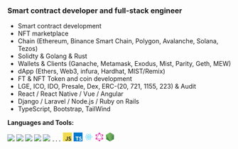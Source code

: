 ### Smart contract developer and full-stack engineer

- Smart contract development
- NFT marketplace
- Chain (Ethereum, Binance Smart Chain, Polygon, Avalanche, Solana, Tezos)
- Solidty & Golang & Rust
- Wallets & Clients (Ganache, Metamask, Exodus, Mist, Parity, Geth, MEW)
- dApp (Ethers, Web3, infura, Hardhat, MIST/Remix)
- FT & NFT Token and coin development
- LGE, ICO, IDO, Presale, Dex, ERC-(20, 721, 1155, 223) & Audit
- React / React Native / Vue / Angular
- Django / Laravel / Node.js / Ruby on Rails
- TypeScript, Bootstrap, TailWind

**Languages and Tools:**

<code><img height="20" src="https://user-images.githubusercontent.com/74809639/132494407-50222b2c-c90b-4a3c-93c1-0c984a61088f.png"></code>
<code><img height="20" src="https://user-images.githubusercontent.com/74809639/132494428-245bd0a8-9fdf-4a23-9b06-ce3592a89d42.png"></code>
<code><img height="20" src="https://user-images.githubusercontent.com/74809639/132494453-5d94c991-bbc6-491c-a332-2f7d224a5a5a.png"></code>
<code><img height="20" src="https://user-images.githubusercontent.com/74809639/132494476-888deae2-ec85-4da9-8622-da1f25dd9c3c.png"></code>
<code><img height="20" src="https://user-images.githubusercontent.com/74809639/132494494-8c866d35-1d92-4458-a179-6aa1ec0e916d.png"></code>
<code>...</code>
<code><img height="20" src="https://raw.githubusercontent.com/github/explore/80688e429a7d4ef2fca1e82350fe8e3517d3494d/topics/javascript/javascript.png"></code>
<code><img height="20" src="https://raw.githubusercontent.com/github/explore/80688e429a7d4ef2fca1e82350fe8e3517d3494d/topics/typescript/typescript.png"></code>
<code><img height="20" src="https://raw.githubusercontent.com/github/explore/80688e429a7d4ef2fca1e82350fe8e3517d3494d/topics/react/react.png"></code>
<code><img height="20" src="https://raw.githubusercontent.com/github/explore/5c058a388828bb5fde0bcafd4bc867b5bb3f26f3/topics/graphql/graphql.png"></code>
<code><img height="20" src="https://raw.githubusercontent.com/github/explore/80688e429a7d4ef2fca1e82350fe8e3517d3494d/topics/nodejs/nodejs.png"></code>
